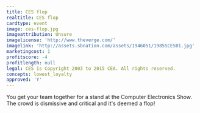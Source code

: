 ```yaml
---
title: CES flop
realtitle: CES flop
cardtype: event
image: ces-flop.jpg
imageattribution: Unsure
imagelicense: 'http://www.theverge.com/'
imagelink: 'http://assets.sbnation.com/assets/1946051/1985SCES01.jpg'
marketingcost: 1
profitscore: -4
profitlength: null
legal: CES is Copyright 2003 to 2015 CEA. All rights reserved.
concepts: lowest_loyalty
approved: 'Y'
---
```


You get your team together for a stand at the Computer Electronics Show. The crowd is dismissive and critical and it's deemed a flop!
